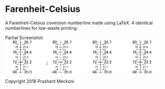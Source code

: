 # Farenheit-Celsius

A Farenheit-Celsius coversion numberline made using LaTeX. 
4 identical numberlines for low-waste printing.

Partial Screenshot:
![Farenheit-Celsius](./farenheit-celsius.png)

Copyright 2018 Prashant Meckoni

